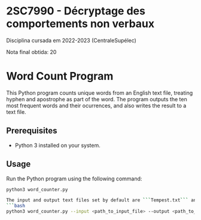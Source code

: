 # 2SC7990 - Décryptage des comportements non verbaux
Disciplina cursada em 2022-2023 (CentraleSupélec)

Nota final obtida: 20

# Word Count Program

This Python program counts unique words from an English text file, treating hyphen and apostrophe as part of the word. The program outputs the ten most frequent words and their ocurrences, and also writes the result to a text file.

## Prerequisites

- Python 3 installed on your system.

## Usage

Run the Python program using the following command:
```bash
python3 word_counter.py

The input and output text files set by default are ```Tempest.txt``` and ```output.txt```, but you can additionaly change the files using the following command:
```bash
python3 word_counter.py --input <path_to_input_file> --output <path_to_output_file>
